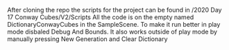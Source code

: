 After cloning the repo the scripts for the project can be found in /2020 Day 17 Conway Cubes/V2/Scripts
All the code is on the empty named DictionaryConwayCubes in the SampleScene.
To make it run better in play mode disbaled Debug And Bounds.
It also works outside of play mode by manually pressing New Generation and Clear Dictionary